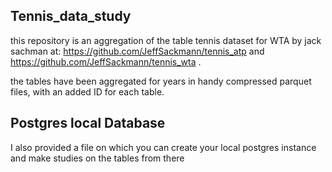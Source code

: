 ## Tennis_data_study

this repository is an aggregation of the table tennis dataset for WTA by jack sachman at: https://github.com/JeffSackmann/tennis_atp and https://github.com/JeffSackmann/tennis_wta .

the tables have been aggregated for years in handy compressed parquet files, with an added ID for each table.

## Postgres local Database

I also provided a file on which you can create your local postgres instance and make studies on the tables from there
